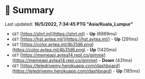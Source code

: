 # 📖 Summary
Last updated: **16/5/2022, 7:34:45 PTG "Asia/Kuala_Lumpur"**

- `GET` [https://shrt.ml](https://shrt.ml) - **Up** (6869ms)
- `GET` [https://hst.aytea.ml/](https://hst.aytea.ml/) - **Up** (291ms)
- `GET` [https://color.aytea.ml/4b31d6.png](https://color.aytea.ml/4b31d6.png) - **Up** (1420ms)
- `GET` [https://memeapi.aytea14.repl.co/gimme](https://memeapi.aytea14.repl.co/gimme) - **Down** (431ms)
- `GET` [https://teledrivemy.herokuapp.com/dashboard](https://teledrivemy.herokuapp.com/dashboard) - **Up** (185ms)
